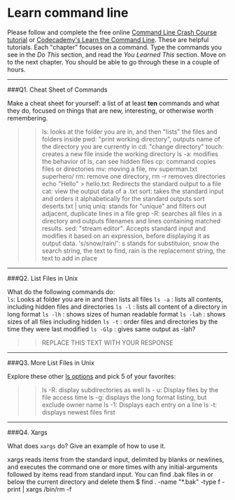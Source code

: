 # Learn command line

Please follow and complete the free online [Command Line Crash Course
tutorial](https://web.archive.org/web/20160708171659/http://cli.learncodethehardway.org/book/) or [Codecademy's Learn the Command Line](https://www.codecademy.com/learn/learn-the-command-line). These are helpful tutorials. Each "chapter" focuses on a command. Type the commands you see in the _Do This_ section, and read the _You Learned This_ section. Move on to the next chapter. You should be able to go through these in a couple of hours.

---

###Q1.  Cheat Sheet of Commands  

Make a cheat sheet for yourself: a list of at least **ten** commands and what they do, focused on things that are new, interesting, or otherwise worth remembering.

> >  ls: looks at the folder you are in, and then "lists" the files and folders inside
pwd: "print working directory", outputs name of the directory you are currently in
cd: "change directory" 
touch: creates a new file inside the working directory
ls -a: modifies the behavior of ls, can see hidden files
cp: command copies files or directories
mv: moving a file, mv superman.txt superhero/
rm: remove one directory, rm -r removes directories
echo "Hello" > hello.txt: Redirects the standard output to a file
cat: view the output data of a .txt 
sort: takes the standard input and orders it alphabetically for the standard outputs
    sort deserts.txt | uniq
uniq: stands for "unique" and filters out adjacent, duplicate lines in a file
grep -R: searches all files in a directory and outputs filenames and lines containing matched results. 
sed: "stream editor". Accepts standard input and modifies it based on an expression, before displaying it as output data. 's/snow/rain/': s stands for substituion, snow the search string, the text to find, rain is the replacement string, the text to add in place



---

###Q2.  List Files in Unix   

What do the following commands do:  
`ls`: Looks at folder you are in and then lists all files
`ls -a`  : lists all contents, including hidden files and directories
`ls -l`  : lists all content of a directory in long format
`ls -lh` : shows sizes of human readable format 
`ls -lah`  : shows sizes of all files including hidden
`ls -t`  : order files and directories by the time they were last modified
`ls -Glp`  : gives same output as -lah?

> > REPLACE THIS TEXT WITH YOUR RESPONSE

---

###Q3.  More List Files in Unix  

Explore these other [ls options](http://www.techonthenet.com/unix/basic/ls.php) and pick 5 of your favorites:

> > ls -R: display subdirectories as well
ls - u: Display files by the file access time
ls -g: displays the long format listing, but exclude owner name
ls -1: Displays each entry on a line
ls -t: displays newest files first

---

###Q4.  Xargs   

What does `xargs` do? Give an example of how to use it.

> > 
xargs reads items from the standard input, delimited by blanks or newlines, and executes the command one or more times with any initial-arguments followed by items read from standard input.
You can find .bak files in or below the current directory and delete them
$ find . -name "*.bak" -type f -print | xargs /bin/rm -f

 


